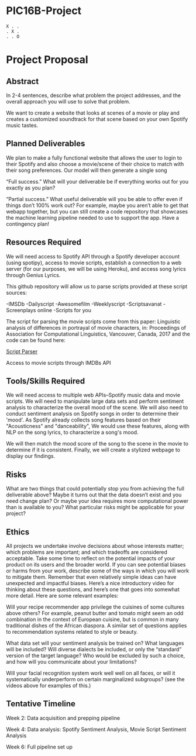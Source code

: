 # PIC16B-Project
```
X . .
. X .
. . O
```

# Project Proposal

## Abstract

In 2-4 sentences, describe what problem the project addresses, and the overall approach you will use to solve that problem.

We want to create a website that looks at scenes of a movie or play and creates a customized soundtrack for that scene based on your own Spotify music tastes.

## Planned Deliverables

We plan to make a fully functional website that allows the user to login to their Spotify and also choose a movie/scene of their choice to match with their song preferences. Our model will then generate a single song

“Full success.” What will your deliverable be if everything works out for you exactly as you plan?

“Partial success.” What useful deliverable will you be able to offer even if things don’t 100% work out? For example, maybe you aren’t able to get that webapp together, but you can still create a code repository that showcases the machine learning pipeline needed to use to support the app. Have a contingency plan!

## Resources Required

We will need access to Spotify API through a Spotify developer account (using spotipy), access to movie scripts, establish a connection to a web server (for our purposes, we will be using Heroku), and access song lyrics through Genius Lyrics.

This github repository will allow us to parse scripts provided at these script sources:

-IMSDb
-Dailyscript
-Awesomefilm
-Weeklyscript
-Scriptsavanat
-Screenplays online
-Scripts for you

The script for parsing the movie scripts come from this paper: Linguistic analysis of differences in portrayal of movie characters, in: Proceedings of Association for Computational Linguistics, Vancouver, Canada, 2017 and the code can be found here:

[Script Parser](https://github.com/usc-sail/mica-text-script-parser)

Access to movie scripts through IMDBs API

## Tools/Skills Required

We will need access to multiple web APIs–Spotify music data and movie scripts. We will need to manipulate large data sets and perform sentiment analysis to characterize the overall mood of the scene. We will also need to conduct sentiment analysis on Spotify songs in order to determine their 'mood'. As Spotify already collects song features based on their "Acousticness" and "danceability", We would use these features, along with NLP on the song lyrics, to characterize a song's mood.

We will then match the mood score of the song to the scene in the movie to determine if it is consistent. Finally, we will create a stylized webpage to display our findings.

## Risks

What are two things that could potentially stop you from achieving the full deliverable above? Maybe it turns out that the data doesn’t exist and you need change plan? Or maybe your idea requires more computational power than is available to you? What particular risks might be applicable for your project?

## Ethics

All projects we undertake involve decisions about whose interests matter; which problems are important; and which tradeoffs are considered acceptable. Take some time to reflect on the potential impacts of your product on its users and the broader world. If you can see potential biases or harms from your work, describe some of the ways in which you will work to mitigate them. Remember that even relatively simple ideas can have unexpected and impactful biases. Here’s a nice introductory video for thinking about these questions, and here’s one that goes into somewhat more detail. Here are some relevant examples:

Will your recipe recommender app privilege the cuisines of some cultures above others? For example, peanut butter and tomato might seem an odd combination in the context of European cuisine, but is common in many traditional dishes of the African diaspora. A similar set of questions applies to recommendation systems related to style or beauty.

What data set will your sentiment analysis be trained on? What languages will be included? Will diverse dialects be included, or only the “standard” version of the target language? Who would be excluded by such a choice, and how will you communicate about your limitations?

Will your facial recognition system work well well on all faces, or will it systematically underperform on certain marginalized subgroups? (see the videos above for examples of this.)

## Tentative Timeline

Week 2: Data acquisition and prepping pipeline



Week 4: Data analysis: Spotify Sentiment Analysis, Movie Script Sentiment Analysis

Week 6: Full pipeline set up
